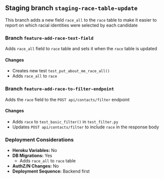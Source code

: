 ## Staging branch `staging-race-table-update`
This branch adds a new field `race_all` to the `race` table to make it easier to report on which racial identities were selected by each candidate


### Branch `feature-add-race-text-field`
Adds `race_all` field to `race` table and sets it when the `race` table is updated

#### Changes

- Creates new test `test_put_about_me_race_all()`
- Adds `race_all` to `race`

### Branch `feature-add-race-to-filter-endpoint`
Adds the `race` field to the `POST api/contacts/filter` endpoint

#### Changes

- Adds `race` to `test_basic_filter()` in `test_filter.py`
- Updates `POST api/contacts/filter` to include `race` in the response body

### Deployment Considerations

- **Heroku Variables:** No
- **DB Migrations:** Yes
    - Adds `race_all` to `race` table
- **AuthZ/N Changes:** No
- **Deployment Sequence:** Backend first
